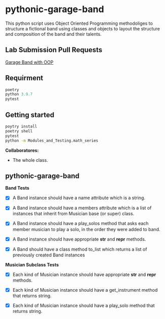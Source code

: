 # pythonic-garage-band

This python script uses Object Oriented Programming methodoliges to structure a fictional band using classes and objects to layout the structure and composition of the band and their talents.

## Lab Submission Pull Requests

[Garage Band with OOP](https://github.com/BasharTaamneh/pythonic-garage-band/pull/1)

## Requirment

```javascript
poetry
python 3.9.7
pytest
```

## Getting started

```bash
poytry install
poetry shell
pytest
python -m Modules_and_Testing.math_series
```

**Collaboratores:**

- The whole class.

## pythonic-garage-band

**Band Tests**

- [x] A Band instance should have a name attribute which is a string.
  
- [x] A Band instance should have a members attribute which is a list of instances that inherit from Musician base (or super) class.
  
- [x] A Band instance should have a play_solos method that asks each member musician to play a solo, in the order they were added to band.

- [x] A Band instance should have appropriate __str__ and __repr__ methods.

- [x] A Band should have a class method to_list which returns a list of previously created Band instances
  
**Musician Subclass Tests**

- [x] Each kind of Musician instance should have appropriate __str__ and __repr__ methods.
  
- [x] Each kind of Musician instance should have a get_instrument method that returns string.
  
- [x] Each kind of Musician instance should have a play_solo method that returns string.
